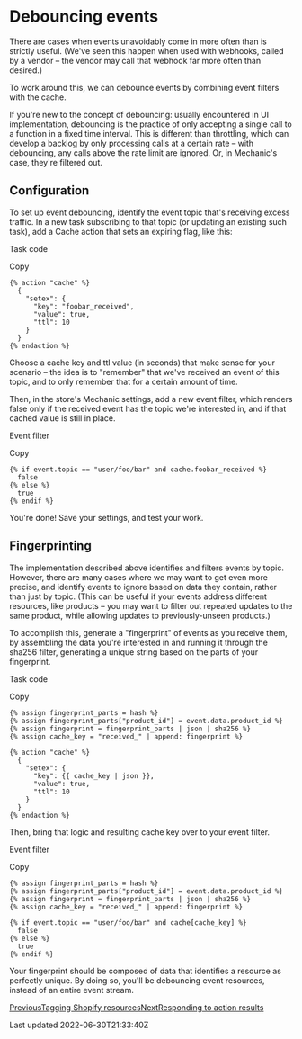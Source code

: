 # Debouncing events

There are cases when events unavoidably come in more often than is strictly useful. (We've seen this happen when used with webhooks, called by a vendor – the vendor may call that webhook far more often than desired.)

To work around this, we can debounce events by combining event filters with the cache.

If you're new to the concept of debouncing: usually encountered in UI implementation, debouncing is the practice of only accepting a single call to a function in a fixed time interval. This is different than throttling, which can develop a backlog by only processing calls at a certain rate – with debouncing, any calls above the rate limit are ignored. Or, in Mechanic's case, they're filtered out.

## Configuration

To set up event debouncing, identify the event topic that's receiving excess traffic. In a new task subscribing to that topic (or updating an existing such task), add a Cache action that sets an expiring flag, like this:

Task code

Copy

    {% action "cache" %}
      {
        "setex": {
          "key": "foobar_received",
          "value": true,
          "ttl": 10
        }
      }
    {% endaction %}

Choose a cache key and ttl value (in seconds) that make sense for your scenario – the idea is to "remember" that we've received an event of this topic, and to only remember that for a certain amount of time.

Then, in the store's Mechanic settings, add a new event filter, which renders false only if the received event has the topic we're interested in, and if that cached value is still in place.

Event filter

Copy

    {% if event.topic == "user/foo/bar" and cache.foobar_received %}
      false
    {% else %}
      true
    {% endif %}

You're done! Save your settings, and test your work.

## Fingerprinting

The implementation described above identifies and filters events by topic. However, there are many cases where we may want to get even more precise, and identify events to ignore based on data they contain, rather than just by topic. (This can be useful if your events address different resources, like products – you may want to filter out repeated updates to the same product, while allowing updates to previously-unseen products.)

To accomplish this, generate a "fingerprint" of events as you receive them, by assembling the data you're interested in and running it through the sha256 filter, generating a unique string based on the parts of your fingerprint.

Task code

Copy

    {% assign fingerprint_parts = hash %}
    {% assign fingerprint_parts["product_id"] = event.data.product_id %}
    {% assign fingerprint = fingerprint_parts | json | sha256 %}
    {% assign cache_key = "received_" | append: fingerprint %}
    
    {% action "cache" %}
      {
        "setex": {
          "key": {{ cache_key | json }},
          "value": true,
          "ttl": 10
        }
      }
    {% endaction %}

Then, bring that logic and resulting cache key over to your event filter.

Event filter

Copy

    {% assign fingerprint_parts = hash %}
    {% assign fingerprint_parts["product_id"] = event.data.product_id %}
    {% assign fingerprint = fingerprint_parts | json | sha256 %}
    {% assign cache_key = "received_" | append: fingerprint %}
    
    {% if event.topic == "user/foo/bar" and cache[cache_key] %}
      false
    {% else %}
      true
    {% endif %}

Your fingerprint should be composed of data that identifies a resource as perfectly unique. By doing so, you'll be debouncing event resources, instead of an entire event stream.

[PreviousTagging Shopify resources](/techniques/tagging-shopify-resources)[NextResponding to action results](/techniques/responding-to-action-results)

Last updated 2022-06-30T21:33:40Z